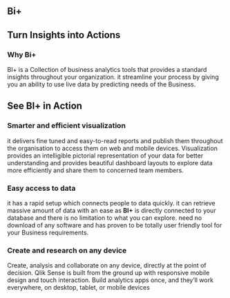 ## Bi+

## Turn Insights into Actions

###  Why Bi+
BI+ is a Collection of business analytics tools that provides a standard insights throughout your organization. it streamline your process by giving you an ability to use live data by predicting needs of the Business.
 
 ## See BI+ in Action
 
### Smarter and efficient visualization

it delivers fine tuned and easy-to-read reports and publish them throughout the organisation to access them on web and mobile devices. Visualization provides an intelligible pictorial representation of your data for better understanding and provides beautiful dashboard layouts to explore data more efficiently and share them to concerned team members.

### Easy access to data 

it has a rapid setup which connects people to data quickly. it can retrieve massive amount of data with an ease as **BI+** is directly connected to your database and there is no limitation to what you can explore. need no download of any software and has proven to be totally user friendly tool for your Business requirements.

### Create and research on any device

Create, analysis and collaborate on any device, directly at the point of decision. Qlik Sense is built from the ground up with responsive mobile design and touch interaction. Build analytics apps once, and they’ll work everywhere, on desktop, tablet, or mobile devices
<!--stackedit_data:
eyJoaXN0b3J5IjpbNjI3NTkwNzAwXX0=
-->